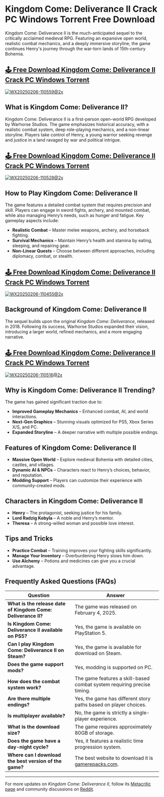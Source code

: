 # Kingdom Come: Deliverance II Crack PC Windows Torrent Free Download

Kingdom Come: Deliverance II is the much-anticipated sequel to the critically acclaimed medieval RPG. Featuring an expansive open world, realistic combat mechanics, and a deeply immersive storyline, the game continues Henry's journey through the war-torn lands of 15th-century Bohemia. 

## [🕹️ Free Download Kingdom Come: Deliverance II Crack PC Windows Torrent](https://www.kingdomcomedeliverance2.com/)
[![WX20250206-110559@2x](https://github.com/user-attachments/assets/84383675-1edc-4d99-83bc-9067d9bb386e)](https://www.kingdomcomedeliverance2.com/)

## What is Kingdom Come: Deliverance II?

Kingdom Come: Deliverance II is a first-person open-world RPG developed by Warhorse Studios. The game emphasizes historical accuracy, with a realistic combat system, deep role-playing mechanics, and a non-linear storyline. Players take control of Henry, a young warrior seeking revenge and justice in a land ravaged by war and political intrigue.

## [🕹️ Free Download Kingdom Come: Deliverance II Crack PC Windows Torrent](https://www.kingdomcomedeliverance2.com/)
[![WX20250206-110528@2x](https://github.com/user-attachments/assets/c8727ac3-5788-414d-bf0b-ce5c761b9846)](https://www.kingdomcomedeliverance2.com/)

## How to Play Kingdom Come: Deliverance II

The game features a detailed combat system that requires precision and skill. Players can engage in sword fights, archery, and mounted combat, while also managing Henry’s needs, such as hunger and fatigue. Key gameplay aspects include:

- **Realistic Combat** – Master melee weapons, archery, and horseback fighting.
- **Survival Mechanics** – Maintain Henry’s health and stamina by eating, sleeping, and repairing gear.
- **Non-Linear Quests** – Choose between different approaches, including diplomacy, combat, or stealth.

## [🕹️ Free Download Kingdom Come: Deliverance II Crack PC Windows Torrent](https://www.kingdomcomedeliverance2.com/)
[![WX20250206-110455@2x](https://github.com/user-attachments/assets/4a80cfce-cb7a-4291-a528-63acf2bf20c1)](https://www.kingdomcomedeliverance2.com/)

## Background of Kingdom Come: Deliverance II

The sequel builds upon the original *Kingdom Come: Deliverance*, released in 2018. Following its success, Warhorse Studios expanded their vision, introducing a larger world, refined mechanics, and a more engaging narrative.

## [🕹️ Free Download Kingdom Come: Deliverance II Crack PC Windows Torrent](https://www.kingdomcomedeliverance2.com/)
[![WX20250206-110516@2x](https://github.com/user-attachments/assets/4ab2bb4a-b296-490f-b05d-4d5836667a89)](https://www.kingdomcomedeliverance2.com/)

## Why is Kingdom Come: Deliverance II Trending?

The game has gained significant traction due to:

- **Improved Gameplay Mechanics** – Enhanced combat, AI, and world interactions.
- **Next-Gen Graphics** – Stunning visuals optimized for PS5, Xbox Series X/S, and PC.
- **Expanded Storyline** – A deeper narrative with multiple possible endings.

## Features of Kingdom Come: Deliverance II

- **Massive Open World** – Explore medieval Bohemia with detailed cities, castles, and villages.
- **Dynamic AI & NPCs** – Characters react to Henry’s choices, behavior, and reputation.
- **Modding Support** – Players can customize their experience with community-created mods.

## Characters in Kingdom Come: Deliverance II

- **Henry** – The protagonist, seeking justice for his family.
- **Lord Radzig Kobyla** – A noble and Henry’s mentor.
- **Theresa** – A strong-willed woman and possible love interest.

## Tips and Tricks

- **Practice Combat** – Training improves your fighting skills significantly.
- **Manage Your Inventory** – Overburdening Henry slows him down.
- **Use Alchemy** – Potions and medicines can give you a crucial advantage.

## Frequently Asked Questions (FAQs)

| Question | Answer |
|----------|--------|
| **What is the release date of Kingdom Come: Deliverance II?** | The game was released on February 4, 2025. |
| **Is Kingdom Come: Deliverance II available on PS5?** | Yes, the game is available on PlayStation 5. |
| **Can I play Kingdom Come: Deliverance II on Steam?** | Yes, the game is available for download on Steam. |
| **Does the game support mods?** | Yes, modding is supported on PC. |
| **How does the combat system work?** | The game features a skill-based combat system requiring precise timing. |
| **Are there multiple endings?** | Yes, the game has different story paths based on player choices. |
| **Is multiplayer available?** | No, the game is strictly a single-player experience. |
| **What is the download size?** | The game requires approximately 80GB of storage. |
| **Does the game have a day-night cycle?** | Yes, it features a realistic time progression system. |
| **Where can I download the best version of the game?** | The best website to download it is [gamerepacks.com](https://gamerepacks.com). |

---
For more updates on *Kingdom Come: Deliverance II*, follow its [Metacritic page](https://www.metacritic.com) and community discussions on [Reddit](https://www.reddit.com).
